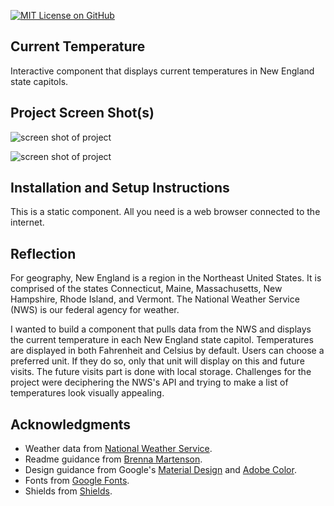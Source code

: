 [![MIT License on GitHub](https://img.shields.io/github/license/seankelliher/current-temperature?style=flat-square)](/LICENSE.txt)
## Current Temperature

Interactive component that displays current temperatures in New England state capitols. 

## Project Screen Shot(s)

![screen shot of project](/screenshots/header-navigation-screenshot1.jpg)

![screen shot of project](/screenshots/header-navigation-screenshot2.jpg)

## Installation and Setup Instructions

This is a static component. All you need is a web browser connected to the internet.

## Reflection

For geography, New England is a region in the Northeast United States. It is comprised of the states Connecticut, Maine, Massachusetts, New Hampshire, Rhode Island, and Vermont. The National Weather Service (NWS) is our federal agency for weather. 

I wanted to build a component that pulls data from the NWS and displays the current temperature in each New England state capitol. Temperatures are displayed in both Fahrenheit and Celsius by default. Users can choose a preferred unit. If they do so, only that unit will display on this and future visits. The future visits part is done with local storage. Challenges for the project were deciphering the NWS's API and trying to make a list of temperatures look visually appealing.

## Acknowledgments

* Weather data from [National Weather Service](https://www.weather.gov).
* Readme guidance from [Brenna Martenson](https://gist.github.com/martensonbj/6bf2ec2ed55f5be723415ea73c4557c4).
* Design guidance from Google's [Material Design](https://material.io/design) and [Adobe Color](https://color.adobe.com/trends).
* Fonts from [Google Fonts](https://fonts.google.com).
* Shields from [Shields](https://shields.io).